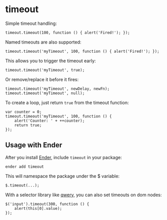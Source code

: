timeout
=======

Simple timeout handling:

    timeout.timeout(100, function () { alert('Fired!'); });
    
Named timeouts are also supported:

    timeout.timeout('myTimeout', 100, function () { alert('Fired!'); });

This allows you to trigger the timeout early:

    timeout.timeout('myTimeout', true);
    
Or remove/replace it before it fires:

    timeout.timeout('myTimeout', newDelay, newFn);
    timeout.timeout('myTimeout', null);
    
To create a loop, just return `true` from the timeout function:

    var counter = 0;
    timeout.timeout('myTimeout', 100, function () {
        alert('Counter: ' + ++counter);
        return true;
    });

    
Usage with Ender
----------------
After you install [Ender](http://ender.no.de), include `timeout` in your package:

    ender add timeout

This will namespace the package under the $ variable:

    $.timeout(...);

With a selector library like [qwery](https://github.com/ded/qwery), you can
also set timeouts on dom nodes:

    $('input').timeout(300, function () {
        alert(this[0].value);
    });


